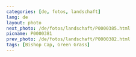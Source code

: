 ```yaml
---
categories: [de, fotos, landschaft]
lang: de
layout: photo
next_photo: /de/fotos/landschaft/P0000385.html
picname: P0000381
prev_photo: /de/fotos/landschaft/P0000382.html
tags: [Bishop Cap, Green Grass]
---
```

